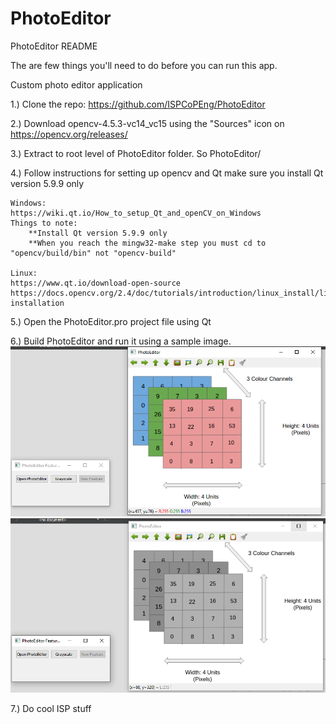 # PhotoEditor

PhotoEditor README

The are few things you'll need to do before you can run this app.

Custom photo editor application
	
1.) Clone the repo: https://github.com/ISPCoPEng/PhotoEditor

2.) Download opencv-4.5.3-vc14_vc15 using the "Sources" icon on https://opencv.org/releases/

3.)	Extract to root level of PhotoEditor folder. So PhotoEditor/

4.) Follow instructions for setting up opencv and Qt make sure you install Qt version 5.9.9 only
	
	Windows: 
	https://wiki.qt.io/How_to_setup_Qt_and_openCV_on_Windows
	Things to note:
		**Install Qt version 5.9.9 only
		**When you reach the mingw32-make step you must cd to "opencv/build/bin" not "opencv-build"
		
	Linux:
	https://www.qt.io/download-open-source
	https://docs.opencv.org/2.4/doc/tutorials/introduction/linux_install/linux_install.html#linux-installation

5.) Open the PhotoEditor.pro project file using Qt

6.) Build PhotoEditor and run it using a sample image. 
![Image before grayscale](PhotoEditor_Demo_before_grayscale.png)
![Image after grayscale](PhotoEditor_Demo_after_grayscale.png)

7.) Do cool ISP stuff

